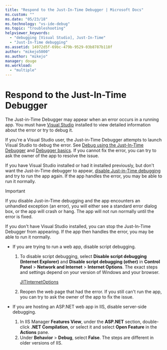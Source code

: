 ```yaml
---
title: "Respond to the Just-In-Time Debugger | Microsoft Docs"
ms.custom: ""
ms.date: "05/23/18"
ms.technology: "vs-ide-debug"
ms.topic: "troubleshooting"
helpviewer_keywords:
  - "debugging [Visual Studio], Just-In-Time"
  - "Just-In-Time debugging"
ms.assetid: 14972d5f-69bc-479b-9529-03b8787b118f
author: "mikejo5000"
ms.author: "mikejo"
manager: douge
ms.workload:
  - "multiple"
---
```

# Respond to the Just-In-Time Debugger 

The Just-in-Time Debugger may appear when an error occurs in a running app. You must have [Visual Studio](http://visualstudio.microsoft.com) installed to view detailed information about the error or try to debug it. 

If you're a Visual Studio user, the Just-in-Time Debugger attempts to launch Visual Studio to debug the error. See [Debug using the Just-In-Time Debugger](../debugger/debug-using-the-just-in-time-debugger.md) and [Debugger basics](../debugger/getting-started-with-the-debugger.md). If you cannot fix the error, you can try to ask the owner of the app to resolve the issue.

If you have Visual Studio installed or had it installed previously, but don't want the Just-in-Time debugger to appear, [disable Just-in-Time debugging](../debugger/debug-using-the-just-in-time-debugger.md) and try to run the app again. If the app handles the error, you may be able to run it normally.

> [!IMPORTANT]
> If you disable Just-in-Time debugging and the app encounters an unhandled exception (an error), you will either see a standard error dialog box, or the app will crash or hang. The app will not run normally until the error is fixed.

If you don't have Visual Studio installed, you can stop the Just-In-Time Debugger from appearing. If the app then handles the error, you may be able to run it normally. 

- If you are trying to run a web app, disable script debugging.
  
  1. To disable script debugging, select **Disable script debugging (Internet Explorer)** and **Disable script debugging (other)** in **Control Panel** > **Network and Internet** > **Internet Options**. The exact steps and settings depend on your version of Windows and your browser.
     
     [JITInternetOptions](../debugger/media/jitinternetoptions.png "JIT internet options")
  
  1. Reopen the web page that had the error. If you still can't run the app, you can try to ask the owner of the app to fix the issue.

- If you are hosting an ASP.NET web app in IIS, disable server-side debugging.

  1. In IIS Manager **Features View**, under the **ASP.NET** section, double-click **.NET Compilation**, or select it and select **Open Feature** in the **Actions** pane. 
  1. Under **Behavior** > **Debug**, select **False**. The steps are different in older versions of IIS.

